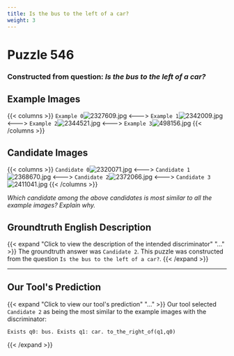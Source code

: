 ```yaml
---
title: Is the bus to the left of a car?
weight: 3
---
```


# Puzzle 546
### Constructed from question: _Is the bus to the left of a car?_


## Example Images
{{< columns >}}
`Example 0`![2327609.jpg](/gqa_images/2327609.jpg)
<--->
`Example 1`![2342009.jpg](/gqa_images/2342009.jpg)
<--->
`Example 2`![2344521.jpg](/gqa_images/2344521.jpg)
<--->
`Example 3`![498156.jpg](/gqa_images/498156.jpg)
{{< /columns >}}

## Candidate Images
{{< columns >}}
`Candidate 0`![2320071.jpg](/gqa_images/2320071.jpg)
<--->
`Candidate 1`![2368670.jpg](/gqa_images/2368670.jpg)
<--->
`Candidate 2`![2372066.jpg](/gqa_images/2372066.jpg)
<--->
`Candidate 3`![2411041.jpg](/gqa_images/2411041.jpg)
{{< /columns >}}

*Which candidate among the above candidates is most similar to all the example images? Explain why.*

## Groundtruth English Description

{{< expand "Click to view the description of the intended discriminator" "..." >}}
The groundtruth answer was `Candidate 2`. This puzzle was constructed from the question `Is the bus to the left of a car?`.
{{< /expand >}}

---

## Our Tool's Prediction

{{< expand "Click to view our tool's prediction" "..." >}}
Our tool selected `Candidate 2` as being the most similar to the example images with the discriminator:
```plaintext
Exists q0: bus. Exists q1: car. to_the_right_of(q1,q0)
```
{{< /expand >}}

